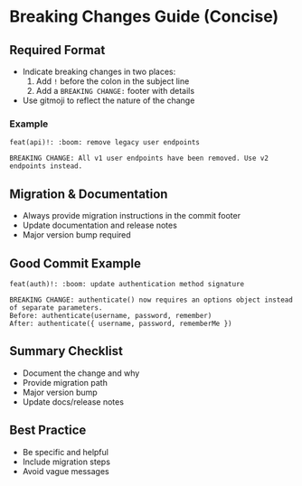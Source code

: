 # Breaking Changes Guide (Concise)

## Required Format

- Indicate breaking changes in two places:
  1.  Add `!` before the colon in the subject line
  2.  Add a `BREAKING CHANGE:` footer with details
- Use gitmoji to reflect the nature of the change

### Example

```
feat(api)!: :boom: remove legacy user endpoints

BREAKING CHANGE: All v1 user endpoints have been removed. Use v2 endpoints instead.
```

## Migration & Documentation

- Always provide migration instructions in the commit footer
- Update documentation and release notes
- Major version bump required

## Good Commit Example

```
feat(auth)!: :boom: update authentication method signature

BREAKING CHANGE: authenticate() now requires an options object instead of separate parameters.
Before: authenticate(username, password, remember)
After: authenticate({ username, password, rememberMe })
```

## Summary Checklist

- Document the change and why
- Provide migration path
- Major version bump
- Update docs/release notes

## Best Practice

- Be specific and helpful
- Include migration steps
- Avoid vague messages
